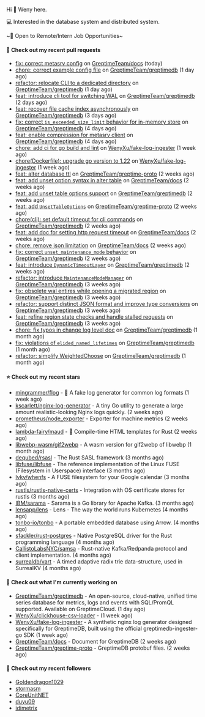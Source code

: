 Hi 👋 Weny here.

💻 Interested in the database system and distributed system.

~🍺 Open to Remote/Intern Job Opportunities~

#### 🔨 Check out my recent pull requests

- [fix: correct metasrv config](https://github.com/GreptimeTeam/docs/pull/1357) on [GreptimeTeam/docs](https://github.com/GreptimeTeam/docs) (today)
- [chore: correct example config file](https://github.com/GreptimeTeam/greptimedb/pull/5105) on [GreptimeTeam/greptimedb](https://github.com/GreptimeTeam/greptimedb) (1 day ago)
- [refactor: relocate CLI to a dedicated directory](https://github.com/GreptimeTeam/greptimedb/pull/5101) on [GreptimeTeam/greptimedb](https://github.com/GreptimeTeam/greptimedb) (1 day ago)
- [feat: introduce cli tool for switching WAL](https://github.com/GreptimeTeam/greptimedb/pull/5091) on [GreptimeTeam/greptimedb](https://github.com/GreptimeTeam/greptimedb) (2 days ago)
- [feat: recover file cache index asynchronously](https://github.com/GreptimeTeam/greptimedb/pull/5087) on [GreptimeTeam/greptimedb](https://github.com/GreptimeTeam/greptimedb) (3 days ago)
- [fix: correct `is_exceeded_size_limit` behavior for in-memory store](https://github.com/GreptimeTeam/greptimedb/pull/5082) on [GreptimeTeam/greptimedb](https://github.com/GreptimeTeam/greptimedb) (4 days ago)
- [feat: enable compression for metasrv client](https://github.com/GreptimeTeam/greptimedb/pull/5078) on [GreptimeTeam/greptimedb](https://github.com/GreptimeTeam/greptimedb) (4 days ago)
- [chore: add ci for go build and lint](https://github.com/WenyXu/fake-log-ingester/pull/3) on [WenyXu/fake-log-ingester](https://github.com/WenyXu/fake-log-ingester) (1 week ago)
- [chore(Dockerfile): upgrade go version to 1.22](https://github.com/WenyXu/fake-log-ingester/pull/2) on [WenyXu/fake-log-ingester](https://github.com/WenyXu/fake-log-ingester) (1 week ago)
- [feat: alter database ttl](https://github.com/GreptimeTeam/greptime-proto/pull/203) on [GreptimeTeam/greptime-proto](https://github.com/GreptimeTeam/greptime-proto) (2 weeks ago)
- [feat: add unset option syntax in alter table](https://github.com/GreptimeTeam/docs/pull/1315) on [GreptimeTeam/docs](https://github.com/GreptimeTeam/docs) (2 weeks ago)
- [feat: add unset table options support](https://github.com/GreptimeTeam/greptimedb/pull/5034) on [GreptimeTeam/greptimedb](https://github.com/GreptimeTeam/greptimedb) (2 weeks ago)
- [feat: add `UnsetTableOptions`](https://github.com/GreptimeTeam/greptime-proto/pull/201) on [GreptimeTeam/greptime-proto](https://github.com/GreptimeTeam/greptime-proto) (2 weeks ago)
- [chore(cli): set default timeout for cli commands](https://github.com/GreptimeTeam/greptimedb/pull/5021) on [GreptimeTeam/greptimedb](https://github.com/GreptimeTeam/greptimedb) (2 weeks ago)
- [feat: add doc for setting http request timeout](https://github.com/GreptimeTeam/docs/pull/1298) on [GreptimeTeam/docs](https://github.com/GreptimeTeam/docs) (2 weeks ago)
- [chore: remove json limitation](https://github.com/GreptimeTeam/docs/pull/1296) on [GreptimeTeam/docs](https://github.com/GreptimeTeam/docs) (2 weeks ago)
- [fix: correct `unset_maintenance_mode` behavior](https://github.com/GreptimeTeam/greptimedb/pull/5009) on [GreptimeTeam/greptimedb](https://github.com/GreptimeTeam/greptimedb) (2 weeks ago)
- [feat: introduce `DynamicTimeoutLayer`](https://github.com/GreptimeTeam/greptimedb/pull/5006) on [GreptimeTeam/greptimedb](https://github.com/GreptimeTeam/greptimedb) (2 weeks ago)
- [refactor: introduce `MaintenanceModeManager`](https://github.com/GreptimeTeam/greptimedb/pull/4994) on [GreptimeTeam/greptimedb](https://github.com/GreptimeTeam/greptimedb) (3 weeks ago)
- [fix: obsolete wal entires while opening a migrated region](https://github.com/GreptimeTeam/greptimedb/pull/4993) on [GreptimeTeam/greptimedb](https://github.com/GreptimeTeam/greptimedb) (3 weeks ago)
- [refactor: support distinct JSON format and improve type conversions](https://github.com/GreptimeTeam/greptimedb/pull/4979) on [GreptimeTeam/greptimedb](https://github.com/GreptimeTeam/greptimedb) (3 weeks ago)
- [feat: refine region state checks and handle stalled requests](https://github.com/GreptimeTeam/greptimedb/pull/4971) on [GreptimeTeam/greptimedb](https://github.com/GreptimeTeam/greptimedb) (3 weeks ago)
- [chore: fix typos in change log level doc](https://github.com/GreptimeTeam/greptimedb/pull/4948) on [GreptimeTeam/greptimedb](https://github.com/GreptimeTeam/greptimedb) (1 month ago)
- [fix: violations of `elided_named_lifetimes`](https://github.com/GreptimeTeam/greptimedb/pull/4936) on [GreptimeTeam/greptimedb](https://github.com/GreptimeTeam/greptimedb) (1 month ago)
- [refactor: simplify WeightedChoose](https://github.com/GreptimeTeam/greptimedb/pull/4916) on [GreptimeTeam/greptimedb](https://github.com/GreptimeTeam/greptimedb) (1 month ago)

#### ⭐ Check out my recent stars

- [mingrammer/flog](https://github.com/mingrammer/flog) - :tophat: A fake log generator for common log formats (1 week ago)
- [kscarlett/nginx-log-generator](https://github.com/kscarlett/nginx-log-generator) - A tiny Go utility to generate a large amount realistic-looking Nginx logs quickly. (2 weeks ago)
- [prometheus/node_exporter](https://github.com/prometheus/node_exporter) - Exporter for machine metrics (2 weeks ago)
- [lambda-fairy/maud](https://github.com/lambda-fairy/maud) - :pencil: Compile-time HTML templates for Rust (2 weeks ago)
- [libwebp-wasm/gif2webp](https://github.com/libwebp-wasm/gif2webp) - A wasm version for gif2webp of libwebp (1 month ago)
- [dequbed/rsasl](https://github.com/dequbed/rsasl) - The Rust SASL framework (3 months ago)
- [libfuse/libfuse](https://github.com/libfuse/libfuse) - The reference implementation of the Linux FUSE (Filesystem in Userspace) interface (3 months ago)
- [lvkv/whenfs](https://github.com/lvkv/whenfs) - A FUSE filesystem for your Google calendar (3 months ago)
- [rustls/rustls-native-certs](https://github.com/rustls/rustls-native-certs) - Integration with OS certificate stores for rustls (3 months ago)
- [IBM/sarama](https://github.com/IBM/sarama) - Sarama is a Go library for Apache Kafka. (3 months ago)
- [lensapp/lens](https://github.com/lensapp/lens) - Lens - The way the world runs Kubernetes (4 months ago)
- [tonbo-io/tonbo](https://github.com/tonbo-io/tonbo) - A portable embedded database using Arrow. (4 months ago)
- [sfackler/rust-postgres](https://github.com/sfackler/rust-postgres) - Native PostgreSQL driver for the Rust programming language (4 months ago)
- [CallistoLabsNYC/samsa](https://github.com/CallistoLabsNYC/samsa) - Rust-native Kafka/Redpanda protocol and client implementation. (4 months ago)
- [surrealdb/vart](https://github.com/surrealdb/vart) - A timed adaptive radix trie data-structure, used in SurrealKV (4 months ago)

#### 👷 Check out what I'm currently working on

- [GreptimeTeam/greptimedb](https://github.com/GreptimeTeam/greptimedb) - An open-source, cloud-native, unified time series database for metrics, logs and events with SQL/PromQL supported. Available on GreptimeCloud. (1 day ago)
- [WenyXu/clickhouse-csv-loader](https://github.com/WenyXu/clickhouse-csv-loader) -  (1 week ago)
- [WenyXu/fake-log-ingester](https://github.com/WenyXu/fake-log-ingester) - A synthetic nginx log generator designed specifically for GreptimeDB, built using the official greptimedb-ingester-go SDK (1 week ago)
- [GreptimeTeam/docs](https://github.com/GreptimeTeam/docs) - Document for GreptimeDB (2 weeks ago)
- [GreptimeTeam/greptime-proto](https://github.com/GreptimeTeam/greptime-proto) - GreptimeDB protobuf files. (2 weeks ago)

#### 👯 Check out my recent followers

- [Goldendragon1029](https://github.com/Goldendragon1029)
- [stormasm](https://github.com/stormasm)
- [CoreUnitNET](https://github.com/CoreUnitNET)
- [duyu09](https://github.com/duyu09)
- [idimetrix](https://github.com/idimetrix)


